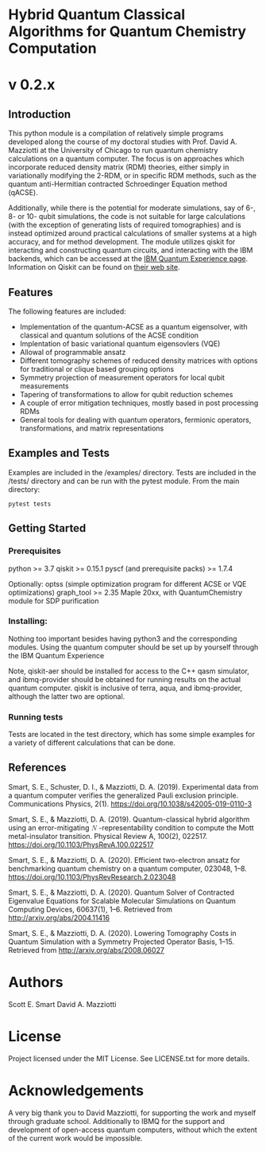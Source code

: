 # Hybrid Quantum Classical Algorithms for Quantum Chemistry Computation
# v 0.2.x

## Introduction

This python module is a compilation of relatively simple programs developed along the course of my doctoral studies with Prof. David A. Mazziotti at the 
University of Chicago to run quantum chemistry calculations on a quantum computer. The focus is on approaches which incorporate reduced density matrix (RDM) theories, either simply in variationally modifying the 2-RDM, or in specific RDM methods, such as the quantum anti-Hermitian contracted Schroedinger Equation method (qACSE). 

Additionally, while there is the potential for moderate simulations, say of 6-, 8- or 10- qubit simulations, the code is not suitable for large calculations (with the exception of generating lists of required tomographies) and is instead optimized around practical calculations of smaller systems at a high accuracy, and for method development. The module utilizes qiskit for interacting and constructing quantum circuits, and interacting with the IBM backends, which can be accessed at the [IBM Quantum Experience page](https://quantum-computing.ibm.com/). Information on Qiskit can be found on [their web site](https://qiskit.org/).

## Features  

The following features are included:
- Implementation of the quantum-ACSE as a quantum eigensolver, with classical and quantum solutions of the ACSE condition
- Implentation of basic variational quantum eigensovlers (VQE)
- Allowal of programmable ansatz 
- Different tomography schemes of reduced density matrices with options for traditional or clique based grouping options 
- Symmetry projection of measurement operators for local qubit measurements
- Tapering of transformations to allow for qubit reduction schemes 
- A couple of error mitigation techniques, mostly based in post processing RDMs 
- General tools for dealing with quantum operators, fermionic operators, transformations, and matrix representations 

## Examples and Tests 

Examples are included in the /examples/ directory. Tests are included in the /tests/ directory and can be run with the pytest module. From the main directory:

```
pytest tests
```


## Getting Started 

### Prerequisites 
python >= 3.7
qiskit >= 0.15.1
pyscf (and prerequisite packs) >= 1.7.4

Optionally:
optss (simple optimization program for different ACSE or VQE optimizations)
graph_tool >= 2.35
Maple 20xx, with QuantumChemistry module for SDP purification
 
### Installing:
Nothing too important besides having python3 and the corresponding modules. Using the quantum
computer should be set up by yourself through the IBM Quantum Experience  

Note, qiskit-aer should be installed for access to the C++ qasm simulator, and
ibmq-provider should be obtained for running results on the actual quantum
computer. qiskit is inclusive of terra, aqua, and ibmq-provider, although the 
latter two are optional. 

### Running tests

Tests are located in the test directory, which has some simple examples for a
variety of different calculations that can be done. 


## References 

Smart, S. E., Schuster, D. I., & Mazziotti, D. A. (2019). Experimental data from a quantum computer verifies the generalized Pauli exclusion principle. Communications Physics, 2(1). https://doi.org/10.1038/s42005-019-0110-3 

Smart, S. E., & Mazziotti, D. A. (2019). Quantum-classical hybrid algorithm using an error-mitigating <math> <mi>N</mi> </math> -representability condition to compute the Mott metal-insulator transition. Physical Review A, 100(2), 022517. https://doi.org/10.1103/PhysRevA.100.022517

Smart, S. E., & Mazziotti, D. A. (2020). Efficient two-electron ansatz for benchmarking quantum chemistry on a quantum computer, 023048, 1–8. https://doi.org/10.1103/PhysRevResearch.2.023048

Smart, S. E., & Mazziotti, D. A. (2020). Quantum Solver of Contracted Eigenvalue Equations for Scalable Molecular Simulations on Quantum Computing Devices, 60637(1), 1–6. Retrieved from http://arxiv.org/abs/2004.11416

Smart, S. E., & Mazziotti, D. A. (2020). Lowering Tomography Costs in Quantum Simulation with a Symmetry Projected Operator Basis, 1–15. Retrieved from http://arxiv.org/abs/2008.06027


# Authors

Scott E. Smart
David A. Mazziotti

# License

Project licensed under the MIT License. See LICENSE.txt for more details. 

# Acknowledgements

A very big thank you to David Mazziotti, for supporting the work and myself through
graduate school. Additionally to IBMQ for the support and development of open-access 
quantum computers, without which the extent of the current work would be impossible. 





